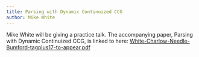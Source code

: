 ```yaml
---
title: Parsing with Dynamic Continuized CCG
author: Mike White
---
```


Mike White will be giving a practice talk. The accompanying paper,
Parsing with Dynamic Continuized CCG, is linked to here:
[White-Charlow-Needle-Bumford-tagplus17-to-appear.pdf][paper]

[paper]: http://www.ling.ohio-state.edu/~white.1240/papers/White-Charlow-Needle-Bumford-tagplus17-to-appear.pdf "Parsing with Dynamic Continuized CCG"
